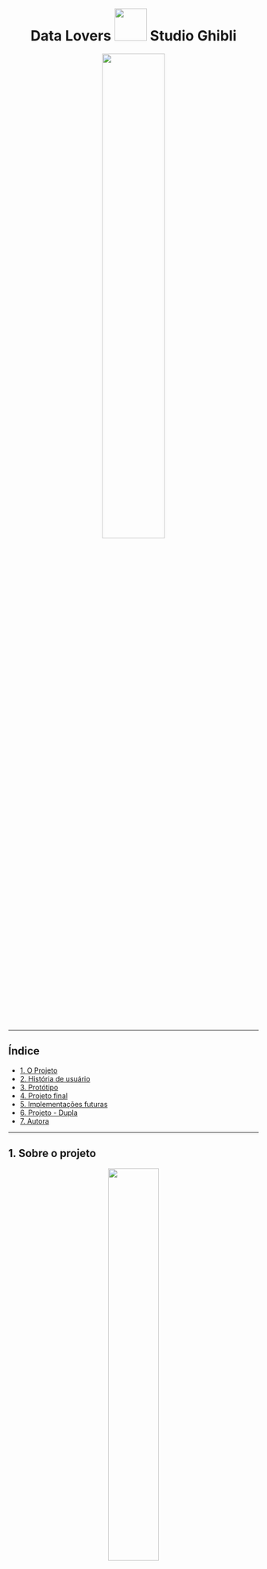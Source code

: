 <div align="center">

# Data Lovers <img src="https://s6.gifyu.com/images/My_No_Face_costume_-removebg-preview.png" width="65" height="65" /> Studio Ghibli

<img src="https://s6.gifyu.com/images/-4dbf08ec31009d07.gif" width="50%" />

</div>
 
 ***
## Índice

- [1. O Projeto](#1-O-projeto)
- [2. História de usuário](#2-História-de-usuario)
- [3. Protótipo](#3-Protótipo)
- [4. Projeto final](#4-Projeto-final)
- [5. Implementações futuras](#5-Implementações-futuras)
- [6. Projeto - Dupla](#6-Projeto-dupla)
- [7. Autora](#7-Autora)


---

## 1. Sobre o projeto

<div align="center">
<img src="https://i.pinimg.com/originals/3f/58/38/3f5838171d06234cc6fecfb86ef0737f.gif" width="45%"  />

Desenvolvido por [Dayanne Maryssol](https://www.linkedin.com/in/dayannemaryssol/), durante o Bootcamp da Laboratória da turma 007.
</div>

O objetivo principal deste projeto foi aprender a desenhar e construir uma interface web onde se possa visualizar e manipular dados, entendendo o que o usuário necessita. A temática escolhida foi o universo do - [Studio Ghibli](https://pt.wikipedia.org/wiki/Studio_Ghibli), que é um estúdio japonês de animação, muito conhecido por seus filmes como **Meu Amigo Totoro, A Viagem de Chihiro, O Castelo Animado**, entre outros grandes sucessos.
As animações são bem recebidas em todo o mundo e algumas receberam várias nomeações e prêmios. De todo esse fandom há um grupo que deseja interagir e ver as informações das animações e seus personagens.

O site comporta dados a respeito do filme e dos personagens, para que o usuário possa filtrar, ordenar e buscar por informações de seu interesse. O público alvo são jovens a partir de 12 anos, pois, ainda que o público alvo do Studio Ghibli englobe crianças por conta das animações, é necessário que o usuário possa ler e interpretar as informações apresentadas.

O site permite que o usuário filtre os filmes por diretor e ano de lançamento, ordene os filmes por ordem alfabética, pesquise os filmes de seu interesse e recarregue a página quando lhe for conveniente. A página dos personagens, por sua vez, permite que o usuário filtre-os por gênero e espécie e os ordene por ordem alfabética, bem como pesquise os personagens e recarregue a página.

---

## 2. Pesquisa

Utilizei o Google Forms como ferramenta para realizar a pesquisa visando descobrir qual é a idade dos usuários e quais seriam os seus interesses na aplicação web que seria desenvolvida.


Obtivemos os seguintes resultados:

<div align-items="center">

![print-idade](./src/images/idade-readme-pesquisa.png)

</div><br>

* 40,7% dos usuários tem entre 16-21 anos e mais de 30% tem entre 22-33 anos.*

<div align-items="center">

![print-fans](./src/images/fans-readme-pesquisa.png)

</div><br>

* 53,7% já conhecem as animações e se declaram fãs das animações.*
  
<div align-items="center">

![images](./src/images/readme-pesquisa.png)

</div><br>

* Parte significativa dos entrevistados afirmaram ter interesse em pesquisar filmes por diretor, ano de lançamento e por ordem alfabética dos personagens.*

### História de usuário

<div align="center">

![images](./src/images/historia-usuario.png)

</div><br>

**Definição de produto:** o usuário precisa escolher como quer ordenar as animações, bem como filtrar os personagens e os filmes, obtendo um cálculo da porcentagem que cada opção representa em relação a todas as animações.

---

## 3.Protótipo

No início do projeto, utilizei o [Canva](https://www.canva.com/) como ferramenta para esboçar um protótipo de baixa fidelidade. O wireframe foi elaborado com a finalidade de permitir que a navegação do usuário se dê pelas seguintes páginas: a página inicial, a página dos filmes e a página dos personagens, bem como o link para os perfil da autora e o link para o site da Laboratoria no rodapé.

- A pagina inicial:

<div align="center">

![images](./src/images/prototipo-pagina-inicial.png)

</div><br>

- A página de Filmes: 

<div align="center">

![images](./src/images/prototipo-pag-filmes.png)

</div><br>

- A página de Personagens:

<div align="center">

![images](./src/images/prototipo-pag-personagens.png)

</div><br>

* Cada página possui destaque no menu de referência para orientação de navegação. Quando o usuário estiver na página de Filmes, o menu ficará destacado, como podemos ver no protótipo.

- A definição da paleta de cores foi baseada em tons de azul, seguindo a identidade visual do Studio, assim como a sua logo, foi minha inspiração principal.

<div align="center">

![images](./src/images/paleta-cor-readme.png)

</div><br>

---

## 4. Projeto final

A página inicial contém na barra de navegação opções das páginas de “Filmes” e “Personagens”. O logo utilizado encaminha o usuário para a página oficial do estúdio em uma nova janela.

<div align="center">

![images](./src/images/datapersonagens.gif)

</div>

---

## 5. Implementações futuras

- Adicionar uma página de curiosidades.
- Implementação de um tradutor de Libras na tela.
- Menu hamburguer para responsividade em telas pequenas.
- Modal nos cards onde apareça mais informações sobre os filmes e os personagens.

---

## 6. Projeto dupla

- Tive a oportunidade de desenvolver um segundo [projeto](https://github.com/leticiaantunesjpeg/SAP007-data-lovers) junto com minha colega [Leticia Antunes](https://github.com/leticiaantunesjpeg).

- Fizemos uma [pesquisa](https://www.canva.com/design/DAE3-YMQvbE/view?utm_content=DAE3-YMQvbE&utm_campaign=designshare&utm_medium=link&utm_source=publishsharelink) com os usuários para a idealização do produto.

- Planejamos o design através do Canva e ficou [assim](https://www.canva.com/design/DAE4EHzgZD0/lDFEg3JauA7tJ4q-WJ3EQQ/view?utm_content=DAE4EHzgZD0&utm_campaign=designshare&utm_medium=link&utm_source=publishsharelink).

- Nos organizamos através da ferramenta [Trello](https://trello.com/b/jfg3MgmE/data-lovers).

- E aqui você encontra o resultado: https://leticiaantunesjpeg.github.io/SAP007-data-lovers/

---

## 7. Sobre a autora

 <div align="center">
    <img alt="Dayanne Maryssol" height="150" src="https://avatars.githubusercontent.com/u/92697749?v=4"> 
 </div>
 
  <h3 align="center"><a href="https://github.com/Maryssun">Dayanne Maryssol</a></h3>
  <h4 align="center">Projeto do Bootcamp da <em><a href="https://hub.laboratoria.la/br">Laboratoria</a></em></h4>
  <div align="center">
    <a href = "mailto:maryssol.dayanne@gmail.com" target="_blank"><img src="https://img.shields.io/badge/Gmail-D14836?style=for-the-badge&logo=gmail&logoColor=white"></a>
    <a href="https://www.linkedin.com/in/dayannemaryssol/" target="_blank"><img src="https://img.shields.io/badge/-LinkedIn-%230077B5?style=for-the-badge&logo=linkedin&logoColor=white"></a>
  </div>

